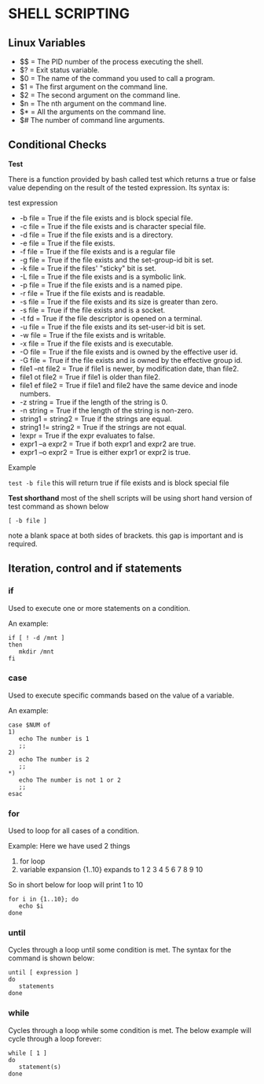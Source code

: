 # SHELL SCRIPTING

## Linux Variables

* $$ = The PID number of the process executing the shell. 
* $? = Exit status variable. 
* $0 = The name of the command you used to call a program. 
* $1 = The first argument on the command line. 
* $2 = The second argument on the command line. 
* $n = The nth argument on the command line. 
* $* = All the arguments on the command line. 
* $# The number of command line arguments.

## Conditional Checks

__Test__

There is a function provided by bash called test which returns a true or false value depending on the result of the tested expression. Its syntax is: 

test expression
* -b file = True if the file exists and is block special file. 
* -c file = True if the file exists and is character special file. 
* -d file = True if the file exists and is a directory. 
* -e file = True if the file exists. 
* -f file = True if the file exists and is a regular file 
* -g file = True if the file exists and the set-group-id bit is set. 
* -k file = True if the files' "sticky" bit is set. 
* -L file = True if the file exists and is a symbolic link. 
* -p file = True if the file exists and is a named pipe. 
* -r file = True if the file exists and is readable. 
* -s file = True if the file exists and its size is greater than zero. 
* -s file = True if the file exists and is a socket. 
* -t fd = True if the file descriptor is opened on a terminal. 
* -u file = True if the file exists and its set-user-id bit is set. 
* -w file = True if the file exists and is writable. 
* -x file = True if the file exists and is executable. 
* -O file = True if the file exists and is owned by the effective user id. 
* -G file = True if the file exists and is owned by the effective group id. 
* file1 –nt file2 = True if file1 is newer, by modification date, than file2. 
* file1 ot file2 = True if file1 is older than file2. 
* file1 ef file2 = True if file1 and file2 have the same device and inode numbers. 
* -z string = True if the length of the string is 0. 
* -n string = True if the length of the string is non-zero. 
* string1 = string2 = True if the strings are equal. 
* string1 != string2 = True if the strings are not equal. 
* !expr = True if the expr evaluates to false. 
* expr1 –a expr2 = True if both expr1 and expr2 are true. 
* expr1 –o expr2 = True is either expr1 or expr2 is true.

Example

```test -b file```
this will return true if file exists and is block special file

__Test shorthand__
most of the shell scripts will be using short hand version of test command as shown below

```
[ -b file ]
```
note a blank space at both sides of brackets. this gap is important and is required.


## Iteration, control and if statements


### if

Used to execute one or more statements on a condition. 

An example: 
```
if [ ! -d /mnt ]		
then
   mkdir /mnt
fi
```

### case

Used to execute specific commands based on the value of a variable.

An example: 
```
case $NUM of
1)
   echo The number is 1
   ;;
2)
   echo The number is 2
   ;;
*)
   echo The number is not 1 or 2
   ;;
esac
```


### for 

Used to loop for all cases of a condition.

Example: Here we have used 2 things 

1. for loop 
2. variable expansion {1..10} expands to 1 2 3 4 5 6 7 8 9 10

So in short below for loop will print 1 to 10

```
for i in {1..10}; do
   echo $i
done
```

### until 

Cycles through a loop until some condition is met. The syntax for the command is shown below: 

```
until [ expression ]
do
   statements
done
```

### while 
Cycles through a loop while some condition is met. The below example will cycle through a loop forever: 

```
while [ 1 ]
do
   statement(s)
done
```